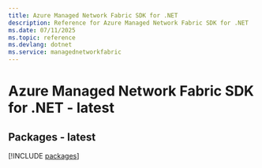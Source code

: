 ```yaml
---
title: Azure Managed Network Fabric SDK for .NET
description: Reference for Azure Managed Network Fabric SDK for .NET
ms.date: 07/11/2025
ms.topic: reference
ms.devlang: dotnet
ms.service: managednetworkfabric
---
```

# Azure Managed Network Fabric SDK for .NET - latest
## Packages - latest
[!INCLUDE [packages](managed-network-fabric-index.md)]
